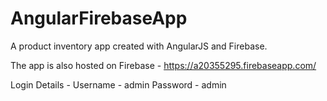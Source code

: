 # AngularFirebaseApp
A product inventory app created with AngularJS and Firebase.

The app is also hosted on Firebase - https://a20355295.firebaseapp.com/


Login Details - 
Username - admin
Password - admin
